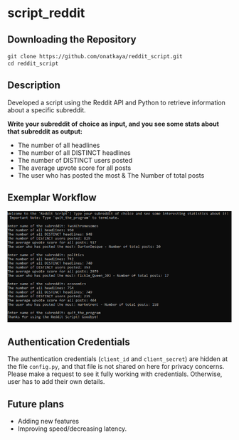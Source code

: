 # script_reddit

## Downloading the Repository

```
git clone https://github.com/onatkaya/reddit_script.git
cd reddit_script
```

## Description
Developed a script using the Reddit API and Python to retrieve information about a specific subreddit.

**Write your subreddit of choice as input, and you see some stats about that subreddit as output:**

* The number of all headlines
* The number of all DISTINCT headlines
* The number of DISTINCT users posted
* The average upvote score for all posts
* The user who has posted the most & The Number of total posts

## Exemplar Workflow
![Exemplar Workflow of The Script](https://github.com/onatkaya/reddit_script/blob/master/screenshot1.PNG?raw=true)

## Authentication Credentials

The authentication credentials (`client_id` and `client_secret`) are hidden at the file `config.py`, and that file is not shared on here for privacy concerns. Please make a request to see it fully working with credentials. Otherwise, user has to add their own details.

## Future plans

* Adding new features
* Improving speed/decreasing latency.
